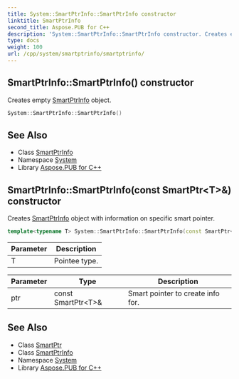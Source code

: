 ```yaml
---
title: System::SmartPtrInfo::SmartPtrInfo constructor
linktitle: SmartPtrInfo
second_title: Aspose.PUB for C++
description: 'System::SmartPtrInfo::SmartPtrInfo constructor. Creates empty SmartPtrInfo object in C++.'
type: docs
weight: 100
url: /cpp/system/smartptrinfo/smartptrinfo/
---
```

## SmartPtrInfo::SmartPtrInfo() constructor


Creates empty [SmartPtrInfo](../) object.

```cpp
System::SmartPtrInfo::SmartPtrInfo()
```

## See Also

* Class [SmartPtrInfo](../)
* Namespace [System](../../)
* Library [Aspose.PUB for C++](../../../)
## SmartPtrInfo::SmartPtrInfo(const SmartPtr\<T\>\&) constructor


Creates [SmartPtrInfo](../) object with information on specific smart pointer.

```cpp
template<typename T> System::SmartPtrInfo::SmartPtrInfo(const SmartPtr<T> &ptr)
```


| Parameter | Description |
| --- | --- |
| T | Pointee type. |

| Parameter | Type | Description |
| --- | --- | --- |
| ptr | const SmartPtr\<T\>\& | Smart pointer to create info for. |

## See Also

* Class [SmartPtr](../../smartptr/)
* Class [SmartPtrInfo](../)
* Namespace [System](../../)
* Library [Aspose.PUB for C++](../../../)
